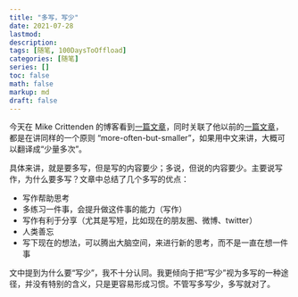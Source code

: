 ```yaml
---
title: "多写，写少"
date: 2021-07-28
lastmod:
description: 
tags: [随笔, 100DaysToOffload]
categories: [随笔]
series: []
toc: false
math: false
markup: md
draft: false
---
```


今天在 Mike Crittenden 的博客看到[一篇文章](https://critter.blog/2021/07/26/speaking-more-while-speaking-less/)，同时关联了他以前的[一篇文章](https://critter.blog/2020/10/02/write-5x-more-but-write-5x-less/)，都是在讲同样的一个原则 “more-often-but-smaller”，如果用中文来讲，大概可以翻译成“少量多次”。

具体来讲，就是要多写，但是写的内容要少；多说，但说的内容要少。主要说写作，为什么要多写？文章中总结了几个多写的优点：

- 写作帮助思考
- 多练习一件事，会提升做这件事的能力（写作）
- 写作有利于分享（尤其是写短，比如现在的朋友圈、微博、twitter）
- 人类善忘
- 写下现在的想法，可以腾出大脑空间，来进行新的思考，而不是一直在想一件事

文中提到为什么要“写少”，我不十分认同。我更倾向于把“写少”视为多写的一种途径，并没有特别的含义，只是更容易形成习惯。不管写多写少，多写就对了。

